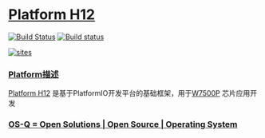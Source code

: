 ﻿# [Platform H12](https://github.com/OS-Q/H12)

[![Build Status](https://travis-ci.com/OS-Q/H12.svg?branch=master)](https://travis-ci.com/OS-Q/H12)
[![Build status](https://ci.appveyor.com/api/projects/status/7cly7p33jnotmgjv?svg=true)](https://ci.appveyor.com/project/Qitas/H12)

[![sites](http://182.61.61.133/link/resources/OSQ.png)](http://www.OS-Q.com)

### [Platform描述](https://github.com/OS-Q/H12/wiki) 

[Platform H12](https://github.com/OS-Q/H12) 是基于PlatformIO开发平台的基础框架，用于[W7500P](https://github.com/sochub/W7500P) 芯片应用开发

### [OS-Q = Open Solutions | Open Source |  Operating System ](http://www.OS-Q.com/H12)
